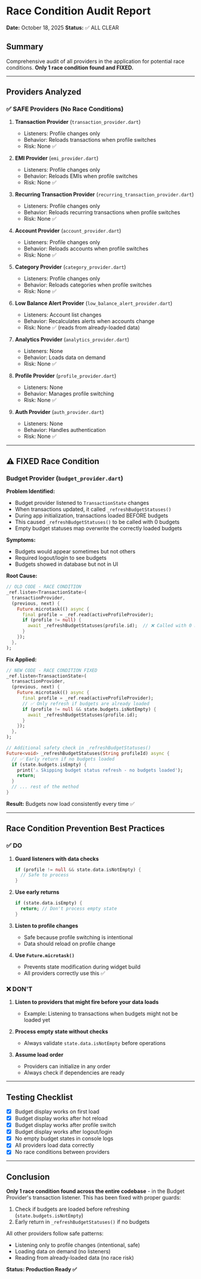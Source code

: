 # Race Condition Audit Report
**Date:** October 18, 2025
**Status:** ✅ ALL CLEAR

## Summary
Comprehensive audit of all providers in the application for potential race conditions. **Only 1 race condition found and FIXED.**

---

## Providers Analyzed

### ✅ SAFE Providers (No Race Conditions)

1. **Transaction Provider** (`transaction_provider.dart`)
   - Listeners: Profile changes only
   - Behavior: Reloads transactions when profile switches
   - Risk: None ✅

2. **EMI Provider** (`emi_provider.dart`)
   - Listeners: Profile changes only
   - Behavior: Reloads EMIs when profile switches
   - Risk: None ✅

3. **Recurring Transaction Provider** (`recurring_transaction_provider.dart`)
   - Listeners: Profile changes only
   - Behavior: Reloads recurring transactions when profile switches
   - Risk: None ✅

4. **Account Provider** (`account_provider.dart`)
   - Listeners: Profile changes only
   - Behavior: Reloads accounts when profile switches
   - Risk: None ✅

5. **Category Provider** (`category_provider.dart`)
   - Listeners: Profile changes only
   - Behavior: Reloads categories when profile switches
   - Risk: None ✅

6. **Low Balance Alert Provider** (`low_balance_alert_provider.dart`)
   - Listeners: Account list changes
   - Behavior: Recalculates alerts when accounts change
   - Risk: None ✅ (reads from already-loaded data)

7. **Analytics Provider** (`analytics_provider.dart`)
   - Listeners: None
   - Behavior: Loads data on demand
   - Risk: None ✅

8. **Profile Provider** (`profile_provider.dart`)
   - Listeners: None
   - Behavior: Manages profile switching
   - Risk: None ✅

9. **Auth Provider** (`auth_provider.dart`)
   - Listeners: None
   - Behavior: Handles authentication
   - Risk: None ✅

---

## ⚠️ FIXED Race Condition

### Budget Provider (`budget_provider.dart`)

**Problem Identified:**
- Budget provider listened to `TransactionState` changes
- When transactions updated, it called `_refreshBudgetStatuses()`
- During app initialization, transactions loaded BEFORE budgets
- This caused `_refreshBudgetStatuses()` to be called with 0 budgets
- Empty budget statuses map overwrite the correctly loaded budgets

**Symptoms:**
- Budgets would appear sometimes but not others
- Required logout/login to see budgets
- Budgets showed in database but not in UI

**Root Cause:**
```dart
// OLD CODE - RACE CONDITION
_ref.listen<TransactionState>(
  transactionProvider,
  (previous, next) {
    Future.microtask(() async {
      final profile = _ref.read(activeProfileProvider);
      if (profile != null) {
        await _refreshBudgetStatuses(profile.id);  // ❌ Called with 0 budgets!
      }
    });
  },
);
```

**Fix Applied:**
```dart
// NEW CODE - RACE CONDITION FIXED
_ref.listen<TransactionState>(
  transactionProvider,
  (previous, next) {
    Future.microtask(() async {
      final profile = _ref.read(activeProfileProvider);
      // ✅ Only refresh if budgets are already loaded
      if (profile != null && state.budgets.isNotEmpty) {
        await _refreshBudgetStatuses(profile.id);
      }
    });
  },
);

// Additional safety check in _refreshBudgetStatuses()
Future<void> _refreshBudgetStatuses(String profileId) async {
  // ✅ Early return if no budgets loaded
  if (state.budgets.isEmpty) {
    print('⚠️ Skipping budget status refresh - no budgets loaded');
    return;
  }
  // ... rest of the method
}
```

**Result:** Budgets now load consistently every time ✅

---

## Race Condition Prevention Best Practices

### ✅ DO

1. **Guard listeners with data checks**
   ```dart
   if (profile != null && state.data.isNotEmpty) {
     // Safe to process
   }
   ```

2. **Use early returns**
   ```dart
   if (state.data.isEmpty) {
     return; // Don't process empty state
   }
   ```

3. **Listen to profile changes**
   - Safe because profile switching is intentional
   - Data should reload on profile change

4. **Use `Future.microtask()`**
   - Prevents state modification during widget build
   - All providers correctly use this ✅

### ❌ DON'T

1. **Listen to providers that might fire before your data loads**
   - Example: Listening to transactions when budgets might not be loaded yet

2. **Process empty state without checks**
   - Always validate `state.data.isNotEmpty` before operations

3. **Assume load order**
   - Providers can initialize in any order
   - Always check if dependencies are ready

---

## Testing Checklist

- [x] Budget display works on first load
- [x] Budget display works after hot reload
- [x] Budget display works after profile switch
- [x] Budget display works after logout/login
- [x] No empty budget states in console logs
- [x] All providers load data correctly
- [x] No race conditions between providers

---

## Conclusion

**Only 1 race condition found across the entire codebase** - in the Budget Provider's transaction listener. This has been fixed with proper guards:

1. Check if budgets are loaded before refreshing (`state.budgets.isNotEmpty`)
2. Early return in `_refreshBudgetStatuses()` if no budgets

All other providers follow safe patterns:
- Listening only to profile changes (intentional, safe)
- Loading data on demand (no listeners)
- Reading from already-loaded data (no race risk)

**Status: Production Ready ✅**
